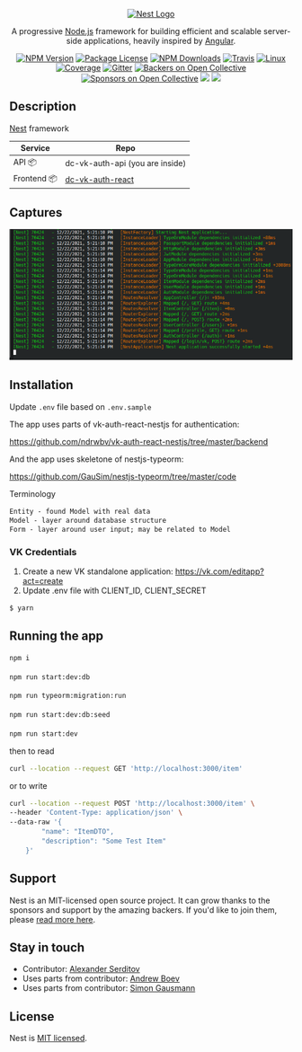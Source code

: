 <p align="center">
  <a href="http://nestjs.com/" target="blank"><img src="https://nestjs.com/img/logo_text.svg" width="320" alt="Nest Logo" /></a>
</p>

[travis-image]: https://api.travis-ci.org/nestjs/nest.svg?branch=master
[travis-url]: https://travis-ci.org/nestjs/nest
[linux-image]: https://img.shields.io/travis/nestjs/nest/master.svg?label=linux
[linux-url]: https://travis-ci.org/nestjs/nest
  
  <p align="center">A progressive <a href="http://nodejs.org" target="blank">Node.js</a> framework for building efficient and scalable server-side applications, heavily inspired by <a href="https://angular.io" target="blank">Angular</a>.</p>
    <p align="center">
<a href="https://www.npmjs.com/~nestjscore"><img src="https://img.shields.io/npm/v/@nestjs/core.svg" alt="NPM Version" /></a>
<a href="https://www.npmjs.com/~nestjscore"><img src="https://img.shields.io/npm/l/@nestjs/core.svg" alt="Package License" /></a>
<a href="https://www.npmjs.com/~nestjscore"><img src="https://img.shields.io/npm/dm/@nestjs/core.svg" alt="NPM Downloads" /></a>
<a href="https://travis-ci.org/nestjs/nest"><img src="https://api.travis-ci.org/nestjs/nest.svg?branch=master" alt="Travis" /></a>
<a href="https://travis-ci.org/nestjs/nest"><img src="https://img.shields.io/travis/nestjs/nest/master.svg?label=linux" alt="Linux" /></a>
<a href="https://coveralls.io/github/nestjs/nest?branch=master"><img src="https://coveralls.io/repos/github/nestjs/nest/badge.svg?branch=master#5" alt="Coverage" /></a>
<a href="https://gitter.im/nestjs/nestjs?utm_source=badge&utm_medium=badge&utm_campaign=pr-badge&utm_content=body_badge"><img src="https://badges.gitter.im/nestjs/nestjs.svg" alt="Gitter" /></a>
<a href="https://opencollective.com/nest#backer"><img src="https://opencollective.com/nest/backers/badge.svg" alt="Backers on Open Collective" /></a>
<a href="https://opencollective.com/nest#sponsor"><img src="https://opencollective.com/nest/sponsors/badge.svg" alt="Sponsors on Open Collective" /></a>
  <a href="https://paypal.me/kamilmysliwiec"><img src="https://img.shields.io/badge/Donate-PayPal-dc3d53.svg"/></a>
  <a href="https://twitter.com/nestframework"><img src="https://img.shields.io/twitter/follow/nestframework.svg?style=social&label=Follow"></a>
</p>
  <!--[![Backers on Open Collective](https://opencollective.com/nest/backers/badge.svg)](https://opencollective.com/nest#backer)
  [![Sponsors on Open Collective](https://opencollective.com/nest/sponsors/badge.svg)](https://opencollective.com/nest#sponsor)-->

## Description
[Nest](https://github.com/nestjs/nest) framework


| Service | Repo |
| --- | --- |
| API 📦 | dc-vk-auth-api (you are inside) |
| Frontend 📦 | [dc-vk-auth-react](https://github.com/dguard/dc-vk-auth-react) |

## Captures
<p align="center">
  <img src="/captures/console.png" alt="screenshot" />
</p>


## Installation

Update `.env` file  based on `.env.sample`

The app uses parts of vk-auth-react-nestjs for authentication:

https://github.com/ndrwbv/vk-auth-react-nestjs/tree/master/backend

And the app uses skeletone of nestjs-typeorm:

https://github.com/GauSim/nestjs-typeorm/tree/master/code

Terminology
```
Entity - found Model with real data
Model - layer around database structure
Form - layer around user input; may be related to Model
```

### VK Credentials

1. Create a new VK standalone application: https://vk.com/editapp?act=create
2. Update .env file with CLIENT_ID, CLIENT_SECRET


```bash
$ yarn
```

## Running the app


```bash
npm i

npm run start:dev:db

npm run typeorm:migration:run

npm run start:dev:db:seed

npm run start:dev
```

then to read
```sh
curl --location --request GET 'http://localhost:3000/item'
```

or to write 
```sh
curl --location --request POST 'http://localhost:3000/item' \
--header 'Content-Type: application/json' \
--data-raw '{
        "name": "ItemDTO",
        "description": "Some Test Item"
    }'
```


## Support

Nest is an MIT-licensed open source project. It can grow thanks to the sponsors and support by the amazing backers. If you'd like to join them, please [read more here](https://docs.nestjs.com/support).

## Stay in touch

- Contributor: [Alexander Serditov](https://cv.digitallyconstructed.ru/)
- Uses parts from contributor: [Andrew Boev](https://github.com/ndrwbv/vk-auth-react-nestjs/tree/master/frontend)
- Uses parts from contributor: [Simon Gausmann](https://github.com/GauSim/nestjs-typeorm/tree/master/code)


## License

  Nest is [MIT licensed](LICENSE).

